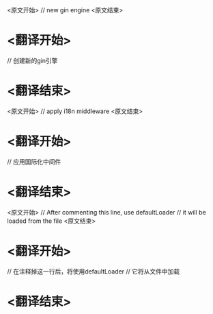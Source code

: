 
<原文开始>
	// new gin engine
<原文结束>

# <翻译开始>
// 创建新的gin引擎
# <翻译结束>


<原文开始>
	// apply i18n middleware
<原文结束>

# <翻译开始>
// 应用国际化中间件
# <翻译结束>


<原文开始>
		// After commenting this line, use defaultLoader
		// it will be loaded from the file
<原文结束>

# <翻译开始>
// 在注释掉这一行后，将使用defaultLoader
// 它将从文件中加载
# <翻译结束>

